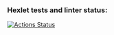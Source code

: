 ### Hexlet tests and linter status:
[![Actions Status](https://github.com/Asgysygs/frontend-project-44/workflows/hexlet-check/badge.svg)](https://github.com/Asgysygs/frontend-project-44/actions)